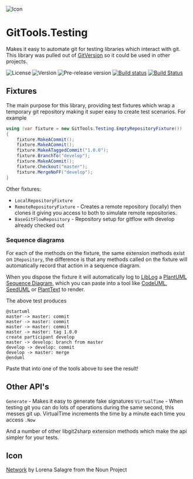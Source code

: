 ![Icon](https://raw.github.com/GitTools/GitTools.Core/master/GitTools_logo.png)

# GitTools.Testing
Makes it easy to automate git for testing libraries which interact with git. This library was pulled out of [GitVersion](https://github.com/GitTools/GitVersion) so it could be used in other projects.

![License](https://img.shields.io/github/license/gittools/gittools.core.svg)
![Version](https://img.shields.io/nuget/v/gittools.testing.svg)
![Pre-release version](https://img.shields.io/nuget/vpre/gittools.testing.svg)
[![Build status](https://ci.appveyor.com/api/projects/status/p43k5vdjqldqavag/branch/master?svg=true)](https://ci.appveyor.com/project/GitTools/gittools-testing/branch/master)
[![Build Status](https://travis-ci.org/GitTools/GitTools.Testing.svg?branch=master)](https://travis-ci.org/GitTools/GitTools.Testing)

## Fixtures
The main purpose for this library, providing test fixtures which wrap a temporary git repository making it super easy to create test scenarios. For example

``` csharp
using (var fixture = new GitTools.Testing.EmptyRepositoryFixture())
{
    fixture.MakeACommit();
    fixture.MakeACommit();
    fixture.MakeATaggedCommit("1.0.0");
    fixture.BranchTo("develop");
    fixture.MakeACommit();
    fixture.Checkout("master");
    fixture.MergeNoFF("develop");
}
```

Other fixtures:

 - `LocalRepositoryFixture`
 - `RemoteRepositoryFixture` - Creates a remote repository (locally) then clones it giving you access to both to simulate remote repositories.
 - `BaseGitFlowRepository` - Repository setup for gitflow with develop already checked out

### Sequence diagrams
For each of the methods on the fixture, the same extension methods exist on `IRepository`, the difference is that any methods called on the fixture will automatically record that action in a sequence diagram.

When you dispose the fixture it will automatically log to [LibLog](https://github.com/damianh/LibLog/wiki#transparent-logging-support) a [PlantUML Sequence Diagram](http://plantuml.com/sequence.html), which you can paste into a tool like [CodeUML](http://www.codeuml.com/), [SeedUML](https://seeduml.com) or [PlantText](http://www.planttext.com/planttext) to render.

The above test produces

```
@startuml
master -> master: commit
master -> master: commit
master -> master: commit
master -> master: tag 1.0.0
create participant develop
master -> develop: branch from master
develop -> develop: commit
develop -> master: merge
@enduml
```

Paste that into one of the tools above to see the result!

## Other API's
`Generate` - Makes it easy to generate fake signatures
`VirtualTime` - When testing git you can do lots of operations during the same second, this messes git up. VirtualTime increments the time by a minute each time you access `.Now`

And a number of other libgit2sharp extension methods which make the api simpler for your tests.

## Icon
[Network](https://thenounproject.com/term/network/60865/) by Lorena Salagre from the Noun Project